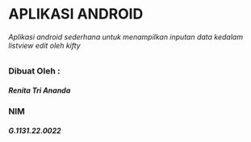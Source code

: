# APLIKASI ANDROID
###### Aplikasi android sederhana untuk menampilkan inputan data kedalam listview edit oleh kifty

### Dibuat Oleh :
##### Renita Tri Ananda
### NIM
##### G.1131.22.0022